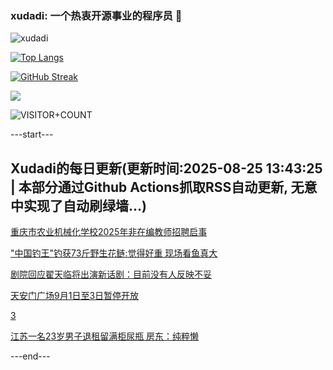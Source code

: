 ### xudadi: 一个热衷开源事业的程序员 👋

![xudadi](https://github-readme-stats-git-masterorgs-github-readme-stats-team.vercel.app/api?username=xudadi)

[![Top Langs](https://github-readme-stats.vercel.app/api/top-langs/?username=xudadi)](https://github.com/anuraghazra/github-readme-stats)

[![GitHub Streak](https://streak-stats.demolab.com?user=xudadi&locale=zh_Hans)](https://git.io/streak-stats)

![](https://raw.githubusercontent.com/xudadi/xudadi/main/assets/github-contribution-grid-snake.svg)

![VISITOR+COUNT](https://komarev.com/ghpvc/?username=xudadi&label=VISITOR+COUNT)


---start---

## Xudadi的每日更新(更新时间:2025-08-25 13:43:25 | 本部分通过Github Actions抓取RSS自动更新, 无意中实现了自动刷绿墙...)

[重庆市农业机械化学校2025年非在编教师招聘启事](https://www.gongkaoleida.com/article/2583320)

["中国钓王"钓获73斤野生花鲢:觉得好重 现场看鱼真大](https://m.163.com/news/article/K7O0OBDO0530S6GI.html)

[剧院回应翟天临将出演新话剧：目前没有人反映不妥](https://m.163.com/news/article/K7O438O3053469LG.html)

[天安门广场9月1日至3日暂停开放](https://m.163.com/news/article/K7OK63RI0001899O.html)

[3](https://m.163.com/touch/news/sub/domestic)

[江苏一名23岁男子退租留满柜尿瓶 房东：纯粹懒](https://m.163.com/news/article/K7OH9Q66053469LG.html)

---end---
